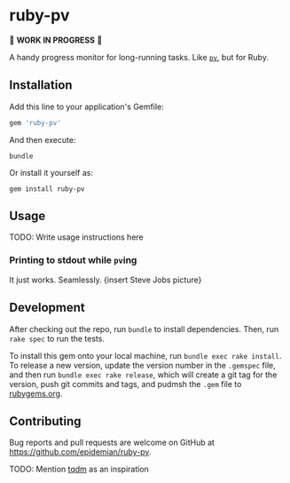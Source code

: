 # ruby-pv

:construction: **WORK IN PROGRESS** :construction:

A handy progress monitor for long-running tasks. Like [`pv`](http://linux.die.net/man/1/pv), but for Ruby. 


## Installation

Add this line to your application's Gemfile:

```ruby
gem 'ruby-pv'
```

And then execute:

    bundle

Or install it yourself as:

    gem install ruby-pv

## Usage

TODO: Write usage instructions here

### Printing to stdout while `pv`ing

It just works. Seamlessly. {insert Steve Jobs picture}

## Development

After checking out the repo, run `bundle` to install dependencies. Then, run `rake spec` to run the tests.

To install this gem onto your local machine, run `bundle exec rake install`. To release a new version, update the version number in the `.gemspec` file, and then run `bundle exec rake release`, which will create a git tag for the version, push git commits and tags, and pudmsh the `.gem` file to [rubygems.org](https://rubygems.org).

## Contributing

Bug reports and pull requests are welcome on GitHub at https://github.com/epidemian/ruby-pv.


TODO: Mention [tqdm](https://github.com/tqdm/tqdm) as an inspiration

